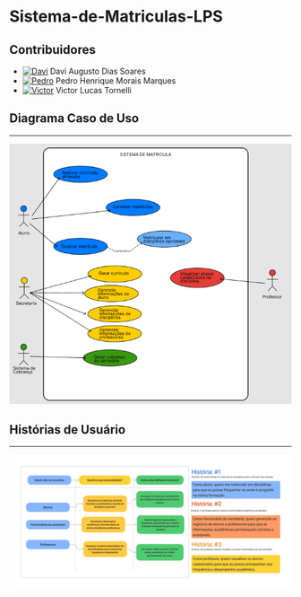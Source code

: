 # Sistema-de-Matriculas-LPS

## Contribuidores

- [![Davi](https://avatars0.githubusercontent.com/u/113954562?s=50 "Davi Augusto Dias Soares")](https://github.com/daviaugustoo) Davi Augusto Dias Soares
- [![Pedro](https://avatars.githubusercontent.com/u/65373363?s=50 "Pedro Henrique Morais Marques")](https://github.com/MoraisGordo) Pedro Henrique Morais Marques
- [![Victor](https://avatars.githubusercontent.com/u/131902065?s=50 "Victor Lucas Tornelli")](https://github.com/Viihctor) Victor Lucas Tornelli

## Diagrama Caso de Uso
---------------
![Casos de Uso](https://github.com/daviaugustoo/Sistema-de-Matriculas-LPS/blob/main/Diagramas/Diagrama%20de%20Caso%20de%20Uso.png)
## Histórias de Usuário
---------------
![Casos de Uso](https://github.com/daviaugustoo/Sistema-de-Matriculas-LPS/blob/main/Documentos/User%20Story.jpg)

